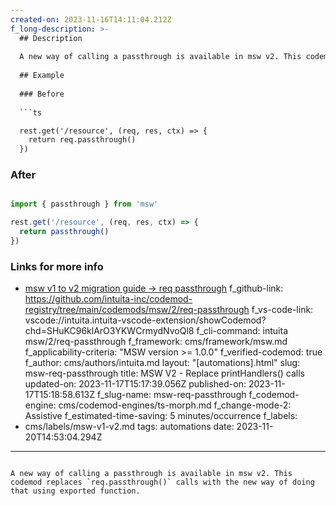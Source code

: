 ```yaml
---
created-on: 2023-11-16T14:11:04.212Z
f_long-description: >-
  ## Description
  
  A new way of calling a passthrough is available in msw v2. This codemod replaces `req.passthrough()` calls with the new way of doing that using exported function.
  
  ## Example
  
  ### Before
  
  ```ts

  rest.get('/resource', (req, res, ctx) => {
    return req.passthrough()
  })

  ```
  
  ### After
  
  ```ts

  import { passthrough } from 'msw'
  
  rest.get('/resource', (req, res, ctx) => {
    return passthrough()
  })

  ```
  
  ### Links for more info

  -   [msw v1 to v2 migration guide -> req passthrough](https://mswjs.io/docs/migrations/1.x-to-2.x/#reqpassthrough)
f_github-link: https://github.com/intuita-inc/codemod-registry/tree/main/codemods/msw/2/req-passthrough
f_vs-code-link: vscode://intuita.intuita-vscode-extension/showCodemod?chd=SHuKC96klArO3YKWCrmydNvoQl8
f_cli-command: intuita msw/2/req-passthrough
f_framework: cms/framework/msw.md
f_applicability-criteria: "MSW version >= 1.0.0"
f_verified-codemod: true
f_author: cms/authors/intuita.md
layout: "[automations].html"
slug: msw-req-passthrough
title: MSW V2 - Replace printHandlers() calls
updated-on: 2023-11-17T15:17:39.056Z
published-on: 2023-11-17T15:18:58.613Z
f_slug-name: msw-req-passthrough
f_codemod-engine: cms/codemod-engines/ts-morph.md
f_change-mode-2: Assistive
f_estimated-time-saving: 5 minutes/occurrence
f_labels:
  - cms/labels/msw-v1-v2.md
tags: automations
date: 2023-11-20T14:53:04.294Z
---
```

A new way of calling a passthrough is available in msw v2. This codemod replaces `req.passthrough()` calls with the new way of doing that using exported function.